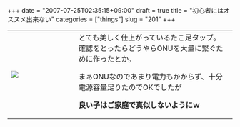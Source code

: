 +++
date = "2007-07-25T02:35:15+09:00"
draft = true
title = "初心者にはオススメ出来ない"
categories = ["things"]
slug = "201"
+++

<table width="100%">
<tr>
<td valign="middle" style="width: 30%"><img border="0" src="https://keruru.net/images/46a63852d0354-" /></td>
<td valign="middle" style="width: 70%">とても美しく仕上がっているたこ足タップ。
確認をとったらどうやらONUを大量に繋ぐために作ったとか。

まぁONUなのであまり電力もかからず、十分電源容量足りたのでOKでしたが

<strong>良い子はご家庭で真似しないようにｗ</strong></td>
</tr>
</table>
